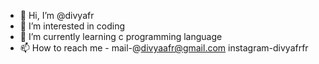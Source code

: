- 👋 Hi, I’m @divyafr
- 👀 I’m interested in coding 
- 🌱 I’m currently learning c programming language
- 📫 How to reach me - mail-@divyaafr@gmail.com instagram-divyafrfr 
